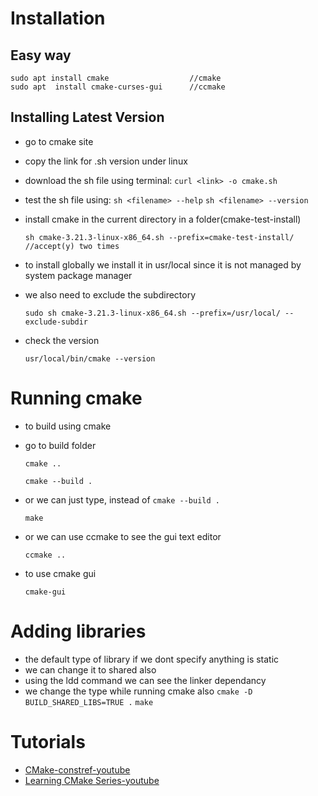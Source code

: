 # Installation
## Easy way
	sudo apt install cmake 					//cmake
	sudo apt  install cmake-curses-gui   	//ccmake

## Installing Latest Version
* go to cmake site
* copy the link for .sh version under linux
* download the sh file using terminal: `curl <link> -o cmake.sh`
* test the sh file using: `sh <filename> --help` `sh <filename> --version`
* install cmake in the current directory in a folder(cmake-test-install)

	`sh cmake-3.21.3-linux-x86_64.sh --prefix=cmake-test-install/ 		//accept(y) two times`
* to install globally we install it in usr/local since it is not managed by system package manager
* we also need to exclude the subdirectory

	`sudo sh cmake-3.21.3-linux-x86_64.sh --prefix=/usr/local/ --exclude-subdir`
* check the version

	`usr/local/bin/cmake --version`


# Running cmake
* to build using cmake
* go to build folder

	`cmake ..`

	`cmake --build .`
* or we can just type, instead of `cmake --build .`

	`make`
* or we can use ccmake to see the gui text editor

	`ccmake ..`
* to use cmake gui

	`cmake-gui`



# Adding libraries
* the default type of library if we dont specify anything is static
* we can change it to shared also 
* using the ldd <executable filename> command we can see the linker dependancy
* we change the type while running cmake also
	`cmake -D BUILD_SHARED_LIBS=TRUE .`
	`make`

# Tutorials
* [CMake-constref-youtube](https://www.youtube.com/playlist?list=PLe51gEr18GGi5sRrgxoXclKjR4tXUz0lZ)
* [Learning CMake Series-youtube](https://www.youtube.com/playlist?list=PL-UNXjSqcu61LEUuH5PIk2VOsnlaVhKju)



